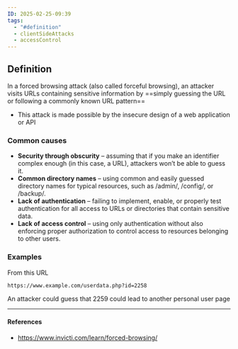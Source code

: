 ```yaml
---
ID: 2025-02-25-09:39
tags:
  - "#definition"
  - clientSideAttacks
  - accessControl
---
```

## Definition

In a forced browsing attack (also called forceful browsing), an attacker visits URLs containing sensitive information by ==simply guessing the URL or following a commonly known URL pattern==
- This attack is made possible by the insecure design of a web application or API

### Common causes
- **Security through obscurity** – assuming that if you make an identifier complex enough (in this case, a URL), attackers won’t be able to guess it.
- **Common directory names** – using common and easily guessed directory names for typical resources, such as /admin/, /config/, or /backup/.
- **Lack of authentication** – failing to implement, enable, or properly test authentication for all access to URLs or directories that contain sensitive data.
- **Lack of access control** – using only authentication without also enforcing proper authorization to control access to resources belonging to other users.

### Examples

From this URL

```txt
https://www.example.com/userdata.php?id=2258
```

An attacker could guess that 2259 could lead to another personal user page 

---
#### References
- https://www.invicti.com/learn/forced-browsing/